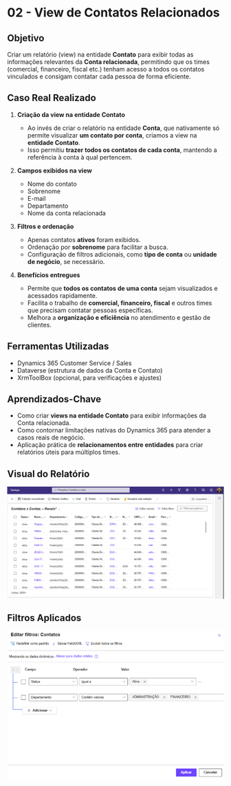 # 02 - View de Contatos Relacionados

## Objetivo
Criar um relatório (view) na entidade **Contato** para exibir todas as informações relevantes da **Conta relacionada**, permitindo que os times (comercial, financeiro, fiscal etc.) tenham acesso a todos os contatos vinculados e consigam contatar cada pessoa de forma eficiente.

## Caso Real Realizado

1. **Criação da view na entidade Contato**  
   - Ao invés de criar o relatório na entidade **Conta**, que nativamente só permite visualizar **um contato por conta**, criamos a view na **entidade Contato**.  
   - Isso permitiu **trazer todos os contatos de cada conta**, mantendo a referência à conta à qual pertencem.

2. **Campos exibidos na view**  
   - Nome do contato  
   - Sobrenome  
   - E-mail  
   - Departamento  
   - Nome da conta relacionada  

3. **Filtros e ordenação**  
   - Apenas contatos **ativos** foram exibidos.  
   - Ordenação por **sobrenome** para facilitar a busca.  
   - Configuração de filtros adicionais, como **tipo de conta** ou **unidade de negócio**, se necessário.

4. **Benefícios entregues**  
   - Permite que **todos os contatos de uma conta** sejam visualizados e acessados rapidamente.  
   - Facilita o trabalho de **comercial, financeiro, fiscal** e outros times que precisam contatar pessoas específicas.  
   - Melhora a **organização e eficiência** no atendimento e gestão de clientes.

## Ferramentas Utilizadas
- Dynamics 365 Customer Service / Sales  
- Dataverse (estrutura de dados da Conta e Contato)  
- XrmToolBox (opcional, para verificações e ajustes)

## Aprendizados-Chave
- Como criar **views na entidade Contato** para exibir informações da Conta relacionada.  
- Como contornar limitações nativas do Dynamics 365 para atender a casos reais de negócio.  
- Aplicação prática de **relacionamentos entre entidades** para criar relatórios úteis para múltiplos times.


## Visual do Relatório

![Relatório de Contatos Relacionados](../imagens/view-contatos.png)

## Filtros Aplicados

![Filtros da View](../imagens/view-contatos-filtros.png)

